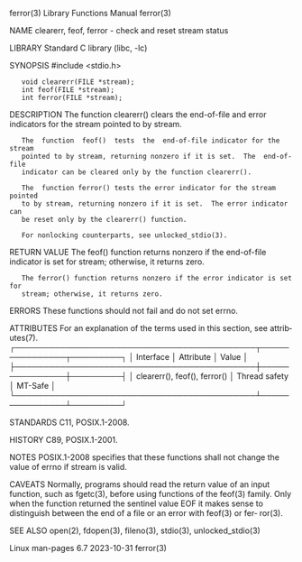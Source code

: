 ferror(3)                  Library Functions Manual                  ferror(3)

NAME
       clearerr, feof, ferror - check and reset stream status

LIBRARY
       Standard C library (libc, -lc)

SYNOPSIS
       #include <stdio.h>

       void clearerr(FILE *stream);
       int feof(FILE *stream);
       int ferror(FILE *stream);

DESCRIPTION
       The function clearerr() clears the end-of-file and error indicators for
       the stream pointed to by stream.

       The  function  feof()  tests  the  end-of-file indicator for the stream
       pointed to by stream, returning nonzero if it is set.  The  end-of-file
       indicator can be cleared only by the function clearerr().

       The  function ferror() tests the error indicator for the stream pointed
       to by stream, returning nonzero if it is set.  The error indicator  can
       be reset only by the clearerr() function.

       For nonlocking counterparts, see unlocked_stdio(3).

RETURN VALUE
       The feof() function returns nonzero if the end-of-file indicator is set
       for stream; otherwise, it returns zero.

       The ferror() function returns nonzero if the error indicator is set for
       stream; otherwise, it returns zero.

ERRORS
       These functions should not fail and do not set errno.

ATTRIBUTES
       For  an  explanation  of  the  terms  used in this section, see attrib‐
       utes(7).
       ┌───────────────────────────────────────────┬───────────────┬─────────┐
       │ Interface                                 │ Attribute     │ Value   │
       ├───────────────────────────────────────────┼───────────────┼─────────┤
       │ clearerr(), feof(), ferror()              │ Thread safety │ MT-Safe │
       └───────────────────────────────────────────┴───────────────┴─────────┘

STANDARDS
       C11, POSIX.1-2008.

HISTORY
       C89, POSIX.1-2001.

NOTES
       POSIX.1-2008 specifies that these functions shall not change the  value
       of errno if stream is valid.

CAVEATS
       Normally,  programs  should read the return value of an input function,
       such as fgetc(3), before using functions of the feof(3)  family.   Only
       when  the  function  returned  the sentinel value EOF it makes sense to
       distinguish between the end of a file or an error with feof(3) or  fer‐
       ror(3).

SEE ALSO
       open(2), fdopen(3), fileno(3), stdio(3), unlocked_stdio(3)

Linux man-pages 6.7               2023-10-31                         ferror(3)
